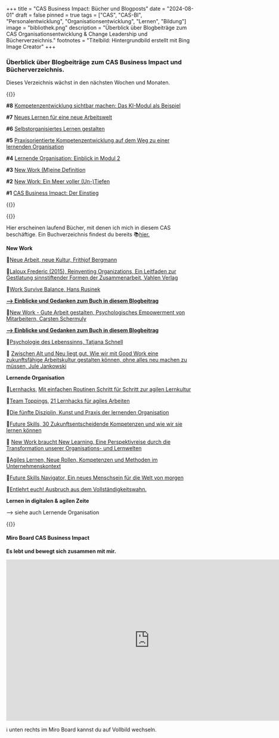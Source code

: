 +++
title = "CAS Business Impact: Bücher und Blogposts"
date = "2024-08-01"
draft = false
pinned = true
tags = ["CAS", "CAS-BI", "Personalentwicklung", "Organisationsentwicklung", "Lernen", "Bildung"]
image = "bibliothek.png"
description = "Überblick über Blogbeiträge zum CAS Organisationsentwicklung & Change Leadership und Bücherverzeichnis."
footnotes = "Titelbild: Hintergrundbild erstellt mit Bing Image Creator"
+++
### Überblick über Blogbeiträge zum CAS Business Impact und Bücherverzeichnis.

Dieses Verzeichnis wächst in den nächsten Wochen und Monaten. 

{{<box title="CAS-Blogposts">}}

**\#8** [Kompetenzentwicklung sichtbar machen: Das KI-Modul als Beispiel](https://www.bensblog.ch/cas-business-impact-ki/)

**\#7** [Neues Lernen für eine neue Arbeitswelt](https://www.bensblog.ch/neues-lernen-fuer-eine-neue-arbeitswelt/)

**\#6** [Selbstorganisiertes Lernen gestalten](https://www.bensblog.ch/selbstorganisiertes-lernen-gestalten/)

**\#5** [Praxisorientierte Kompetenzentwicklung auf dem Weg zu einer lernenden Organisation](https://www.bensblog.ch/praxisorientierte-kompetenzentwicklung/)

**\#4** [Lernende Organisation: Einblick in Modul 2](https://www.bensblog.ch/lernende-organisation-modul-2/)

**\#3** [New Work (M)eine Definition](https://www.bensblog.ch/new-work_eine_definition/)

**\#2** [New Work: Ein Meer voller (Un-)Tiefen](https://www.bensblog.ch/new-work_modul1/)

**\#1** [CAS Business Impact: Der Einstieg](https://www.bensblog.ch/cas_business_impact/)

{{</box>}}

{{<box title="Bücher">}}

Hier erscheinen laufend Bücher, mit denen ich mich in diesem CAS beschäftige. Ein Buchverzeichnis findest du bereits 📚[hier.](https://www.bensblog.ch/cas-organisationsentwicklung-change-leadership-buecher-und-blogposts/)

**New Work**

📕[Neue Arbeit, neue Kultur, Frithjof Bergmann](https://www.exlibris.ch/de/buecher-buch/deutschsprachige-buecher/frithjof-bergmann/neue-arbeit-neue-kultur/id/9783867812085/)

📘[Laloux Frederic (2015), Reinventing Organizations, Ein Leitfaden zur Gestlatung sinnstiftender Formen der Zusammenarbeit, Vahlen Verlag](https://www.exlibris.ch/de/buecher-buch/deutschsprachige-buecher/frederic-laloux/reinventing-organizations/id/9783800649136/)

📕[Work Survive Balance, Hans Rusinek](https://www.exlibris.ch/de/buecher-buch/deutschsprachige-buecher/hans-rusinek/work-survive-balance/id/9783451399657/)

**[\--> Einblicke und Gedanken zum Buch in diesem Blogbeitrag](https://www.bensblog.ch/buch-work-survive-balance/)**

📘[New Work - Gute Arbeit gestalten, Psychologisches Empowerment von Mitarbeitern, Carsten Schermuly](https://www.exlibris.ch/de/buecher-buch/deutschsprachige-buecher/carsten-c-schermuly/new-work-gute-arbeit-gestalten/id/9783648176290/)

**[\--> Einblicke und Gedanken zum Buch in diesem Blogbeitrag](https://www.bensblog.ch/new-work-gute-arbeit-gestalten-buch-von-carsten-c-schermuly/)**

📕[Psychologie des Lebenssinns, Tatjana Schnell](https://www.exlibris.ch/de/buecher-buch/e-books-deutsch/tatjana-schnell/psychologie-des-lebenssinns/id/9783662489222/)

📘 [Zwischen Alt und Neu liegt gut, Wie wir mit Good Work eine zukunftsfähige Arbeitskultur gestalten können, ohne alles neu machen zu müssen, Jule Jankowski](https://www.exlibris.ch/de/buecher-buch/deutschsprachige-buecher/jule-jankowski/zwischen-alt-und-neu-liegt-gut/id/9783800669332/)

**Lernende Organisation**

📘[Lernhacks,](https://www.exlibris.ch/de/buecher-buch/deutschsprachige-buecher/thomas-tillmann/lernhacks/id/9783800664986/) [Mit einfachen Routinen Schritt für Schritt zur agilen Lernkultur](https://www.exlibris.ch/de/buecher-buch/deutschsprachige-buecher/thomas-tillmann/lernhacks/id/9783800664986/)

📕[Team Toppings,](https://www.exlibris.ch/de/buecher-buch/deutschsprachige-buecher/franziska-schleuter/team-toppings/id/9783800671939/) [21 Lernhacks für agiles Arbeiten](https://www.exlibris.ch/de/buecher-buch/deutschsprachige-buecher/franziska-schleuter/team-toppings/id/9783800671939/)

📘[Die fünfte Disziplin, Kunst und Praxis der lernenden Organisation](https://www.exlibris.ch/de/buecher-buch/deutschsprachige-buecher/peter-m-senge/die-fuenfte-disziplin/id/9783791040301/)

📕[Future Skills, 30 Zukunftsentscheidende Kompetenzen und wie wir sie lernen können](https://www.exlibris.ch/de/buecher-buch/deutschsprachige-buecher/69-co-creators/future-skills/id/9783800666355/)

📘 [New Work braucht New Learning, Eine Perspektivreise durch die Transformation unserer Organisations- und Lernwelten](https://www.exlibris.ch/de/buecher-buch/deutschsprachige-buecher/jan-foelsing/new-work-braucht-new-learning/id/9783658327576/)

📕[Agiles Lernen, Neue Rollen, Kompetenzen und Methoden im Unternehmenskontext](https://www.exlibris.ch/de/buecher-buch/deutschsprachige-buecher/nele-graf/agiles-lernen/id/9783648158548/)

📘[Future Skills Navigator, Ein neues Menschsein für die Welt von morgen](https://www.exlibris.ch/de/buecher-buch/deutschsprachige-buecher/arndt-pechstein/future-skills-navigator/id/9783800670833/?utm_source=google&utm_medium=cpc&utm_campaign=Shopping+Catch+All+inkl.+LIA+(sh-CH-de)&utm_content=Catch+All+DE&utm_term=&gad_source=1&gbraid=0AAAAAD5hN-U1UxQk_iBw8oJB1NE2rZDeK&gclid=Cj0KCQjwlvW2BhDyARIsADnIe-LnYZ8E9uRFAR8kzZiEm9ROkCL3Tku5pnTmNOIgYbZbfgWPKXUNgfoaAgqkEALw_wcB)

📕[Entlehrt euch! Ausbruch aus dem Vollständigkeitswahn. ](https://www.exlibris.ch/de/buecher-buch/deutschsprachige-buecher/rolf-arnold/entlehrt-euch/id/9783035504590/?srsltid=AfmBOooZp4YV_FJdBAzztYuJWXoWrS3sGdZ5DpzTMOherYdxVrh1TS9q)

**Lernen in digitalen & agilen Zeite**

\--> siehe auch Lernende Organisation

{{</box>}}

#### Miro Board CAS Business Impact

**Es lebt und bewegt sich zusammen mit mir.**

<iframe width="768" height="432" src="https://miro.com/app/live-embed/uXjVKs2y8Fs=/?moveToViewport=-1408,-691,4307,2211&embedId=832566188847" frameborder="0" scrolling="no" allow="fullscreen; clipboard-read; clipboard-write" allowfullscreen></iframe>

ℹ️ unten rechts im Miro Board kannst du auf Vollbild wechseln.